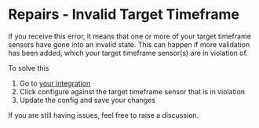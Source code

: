 # Repairs - Invalid Target Timeframe

If you receive this error, it means that one or more of your target timeframe sensors have gone into an invalid state. This can happen if more validation has been added, which your target timeframe sensor(s) are in violation of.

To solve this

1. Go to [your integration](https://my.home-assistant.io/redirect/integration/?domain=target_timeframes)
2. Click configure against the target timeframe sensor that is in violation
3. Update the config and save your changes

If you are still having issues, feel free to raise a discussion.